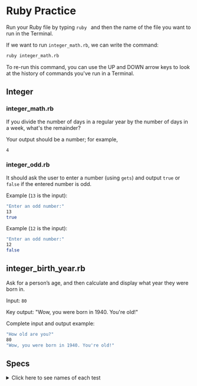 # Ruby Practice

Run your Ruby file by typing `ruby ` and then the name of the file you want to run in the Terminal.

If we want to run `integer_math.rb`, we can write the command:

```bash
ruby integer_math.rb
```

To re-run this command, you can use the UP and DOWN arrow keys to look at the history of commands you've run in a Terminal.

## Integer

### integer_math.rb
If you divide the number of days in a regular year by the number of days in a week, what's the remainder?

Your output should be a number; for example,
```
4
```

### integer_odd.rb
It should ask the user to enter a number (using `gets`) and output `true` or `false` if the entered number is odd.

Example (`13` is the input):
```bash
"Enter an odd number:"
13
true
```

Example (`12` is the input):
```bash
"Enter an odd number:"
12
false
```

## integer_birth_year.rb

Ask for a person’s age, and then calculate and display what year they were born in.

Input:
`80`

Key output:
"Wow, you were born in 1940. You're old!"

Complete input and output example:
```bash
"How old are you?"
80
"Wow, you were born in 1940. You're old!"
```

## Specs
<details>
  <summary>Click here to see names of each test</summary>

integer_math.rb should output '1' 

integer_odd.rb should output 'true' if the entered number is odd 

integer_odd.rb should output 'false' if the entered number is not odd 

integer_birth_year.rb should output 'Wow, you were born in 1940. You're old!' if the input is 80. 
</details>
